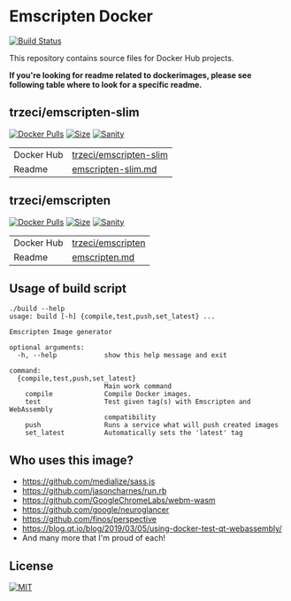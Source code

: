# Emscripten Docker
[![Build Status](https://jenkins.trzeci.eu/buildStatus/icon?job=public%2Femscripten-docker.release&style=flat-square)](https://jenkins.trzeci.eu/job/public/job/emscripten-docker.release/)

This repository contains source files for Docker Hub projects.

__If you're looking for readme related to dockerimages, please see following table where to look for a specific readme.__

## trzeci/emscripten-slim
[![Docker Pulls](https://img.shields.io/docker/pulls/trzeci/emscripten-slim.svg)](https://store.docker.com/community/images/trzeci/emscripten-slim/)
[![Size](https://images.microbadger.com/badges/image/trzeci/emscripten-slim.svg)](https://microbadger.com/images/trzeci/emscripten-slim/)
[![Sanity](https://badges.herokuapp.com/travis/trzecieu/emscripten-docker?env=IMAGE=trzeci/emscripten-slim&label=hello)](https://travis-ci.org/trzecieu/emscripten-docker)

| | |
|-|-|
|Docker Hub|[trzeci/emscripten-slim](https://hub.docker.com/r/trzeci/emscripten-slim/)|
|Readme|[emscripten-slim.md](emscripten-slim.md)|


## trzeci/emscripten
[![Docker Pulls](https://img.shields.io/docker/pulls/trzeci/emscripten.svg)](https://store.docker.com/community/images/trzeci/emscripten/)
[![Size](https://images.microbadger.com/badges/image/trzeci/emscripten.svg)](https://microbadger.com/images/trzeci/emscripten/)
[![Sanity](https://badges.herokuapp.com/travis/trzecieu/emscripten-docker?env=IMAGE=trzeci/emscripten&label=hello)](https://travis-ci.org/trzecieu/emscripten-docker)

| | |
|-|-|
|Docker Hub|[trzeci/emscripten](https://hub.docker.com/r/trzeci/emscripten/)|
|Readme|[emscripten.md](emscripten.md)|


## Usage of build script
```
./build --help
usage: build [-h] {compile,test,push,set_latest} ...

Emscripten Image generator

optional arguments:
  -h, --help            show this help message and exit

command:
  {compile,test,push,set_latest}
                        Main work command
    compile             Compile Docker images.
    test                Test given tag(s) with Emscripten and WebAssembly
                        compatibility
    push                Runs a service what will push created images
    set_latest          Automatically sets the 'latest' tag
```

## Who uses this image?

* https://github.com/medialize/sass.js
* https://github.com/jasoncharnes/run.rb
* https://github.com/GoogleChromeLabs/webm-wasm
* https://github.com/google/neuroglancer
* https://github.com/finos/perspective
* https://blog.qt.io/blog/2019/03/05/using-docker-test-qt-webassembly/
* And many more that I'm proud of each!


## License
[![MIT](https://img.shields.io/github/license/trzecieu/emscripten-docker.svg?style=flat-square)](https://github.com/trzecieu/emscripten-docker/blob/master/LICENSE)

